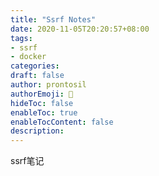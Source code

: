 ```yaml
---
title: "Ssrf Notes"
date: 2020-11-05T20:20:57+08:00
tags: 
- ssrf
- docker
categories:
draft: false
author: prontosil
authorEmoji: 👻
hideToc: false
enableToc: true
enableTocContent: false
description: 
---
```




ssrf笔记

